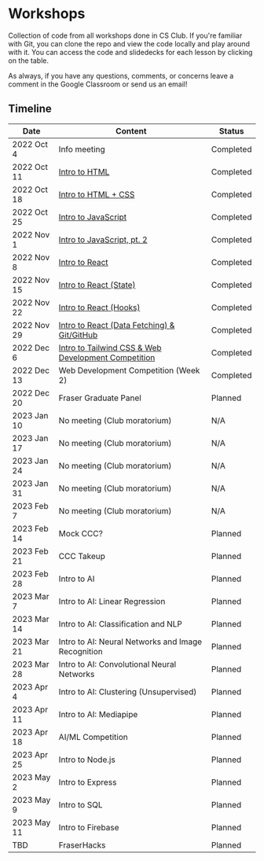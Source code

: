 # Workshops

Collection of code from all workshops done in CS Club. If you're familiar with Git, you can clone the repo and view the code locally and play around with it. You can access the code and slidedecks for each lesson by clicking on the table.

As always, if you have any questions, comments, or concerns leave a comment in the Google Classroom or send us an email!

## Timeline

| Date        | Content                                                                                     | Status    |
| ----------- | ------------------------------------------------------------------------------------------- | --------- |
| 2022 Oct 4  | Info meeting                                                                                | Completed |
| 2022 Oct 11 | [Intro to HTML](/Meeting1-IntroToHTML/)                                                     | Completed |
| 2022 Oct 18 | [Intro to HTML + CSS](/Meeting2-IntroToCSS/)                                                | Completed |
| 2022 Oct 25 | [Intro to JavaScript](/Meeting3-IntroToJS/)                                                 | Completed |
| 2022 Nov 1  | [Intro to JavaScript, pt. 2](/Meeting4-JS-Pt2/)                                             | Completed |
| 2022 Nov 8  | [Intro to React](/Meeting5-IntroToReact/)                                                   | Completed |
| 2022 Nov 15 | [Intro to React (State)](/Meeting6-React-State/)                                            | Completed |
| 2022 Nov 22 | [Intro to React (Hooks)](/Meeting7-React-Hooks/)                                            | Completed |
| 2022 Nov 29 | [Intro to React (Data Fetching) & Git/GitHub](/Meeting8-React-DataFetching/)                | Completed |
| 2022 Dec 6  | [Intro to Tailwind CSS & Web Development Competition](/Meeting9-IntroToTailwindCSS/)        | Completed |
| 2022 Dec 13 | Web Development Competition (Week 2)                                                        | Completed |
| 2022 Dec 20 | Fraser Graduate Panel                                                                       | Planned   |
| 2023 Jan 10 | No meeting (Club moratorium)                                                                | N/A       |
| 2023 Jan 17 | No meeting (Club moratorium)                                                                | N/A       |
| 2023 Jan 24 | No meeting (Club moratorium)                                                                | N/A       |
| 2023 Jan 31 | No meeting (Club moratorium)                                                                | N/A       |
| 2023 Feb 7  | No meeting (Club moratorium)                                                                | N/A       |
| 2023 Feb 14 | Mock CCC?                                                                                   | Planned   |
| 2023 Feb 21 | CCC Takeup                                                                                  | Planned   |
| 2023 Feb 28 | Intro to AI                                                                                 | Planned   |
| 2023 Mar 7  | Intro to AI: Linear Regression                                                              | Planned   |
| 2023 Mar 14 | Intro to AI: Classification and NLP                                                         | Planned   |
| 2023 Mar 21 | Intro to AI: Neural Networks and Image Recognition                                          | Planned   |
| 2023 Mar 28 | Intro to AI: Convolutional Neural Networks                                                  | Planned   |
| 2023 Apr 4  | Intro to AI: Clustering (Unsupervised)                                                      | Planned   |
| 2023 Apr 11 | Intro to AI: Mediapipe                                                                      | Planned   |
| 2023 Apr 18 | AI/ML Competition                                                                           | Planned   |
| 2023 Apr 25 | Intro to Node.js                                                                            | Planned   |
| 2023 May 2  | Intro to Express                                                                            | Planned   |
| 2023 May 9  | Intro to SQL                                                                                | Planned   |
| 2023 May 11 | Intro to Firebase                                                                           | Planned   |
| TBD         | FraserHacks                                                                                 | Planned   |
